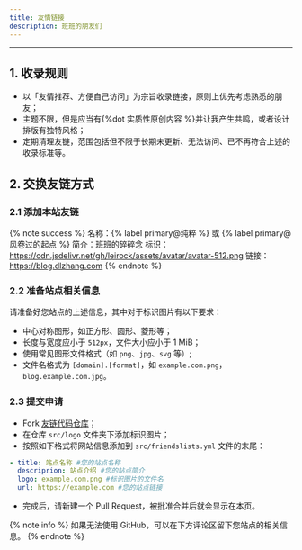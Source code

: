```yaml
---
title: 友情链接
description: 班班的朋友们
---
```


<div id="friends" class="link-grid mygrid"></div>

* * *

## 1. 收录规则

- 以「友情推荐、方便自己访问」为宗旨收录链接，原则上优先考虑熟悉的朋友；
- 主题不限，但是应当有{%dot 实质性原创内容 %}并让我产生共鸣，或者设计排版有独特风格；
- 定期清理友链，范围包括但不限于长期未更新、无法访问、已不再符合上述的收录标准等。

## 2. 交换友链方式

### 2.1 添加本站友链

{% note success %}
名称：{% label primary@纯粹 %} 或 {% label primary@风卷过的起点 %}
简介：班班的碎碎念
标识：https://cdn.jsdelivr.net/gh/leirock/assets/avatar/avatar-512.png
链接：https://blog.dlzhang.com
{% endnote %}

### 2.2 准备站点相关信息

请准备好您站点的上述信息，其中对于标识图片有以下要求：

- 中心对称图形，如正方形、圆形、菱形等；
- 长度与宽度应小于 `512px`，文件大小应小于 1 MiB；
- 使用常见图形文件格式（如 `png`、`jpg`、`svg` 等）;
- 文件名格式为 `[domain].[format]`，如 `example.com.png`，`blog.example.com.jpg`。

### 2.3 提交申请

- Fork [<i class="fab fa-fw fa-github"></i>友链代码仓库](https://github.com/leirock/friends)；
- 在仓库 `src/logo` 文件夹下添加标识图片；
- 按照如下格式将网站信息添加到 `src/friendslists.yml` 文件的末尾：
```yaml
- title: 站点名称 #您的站点名称
  descriprion: 站点介绍 #您的站点简介
  logo: example.com.png #标识图片的文件名
  url: https://example.com #您的站点链接
```
- 完成后，请新建一个 Pull Request，被批准合并后就会显示在本页。

{% note info %}
如果无法使用 GitHub，可以在下方评论区留下您站点的相关信息。
{% endnote %}